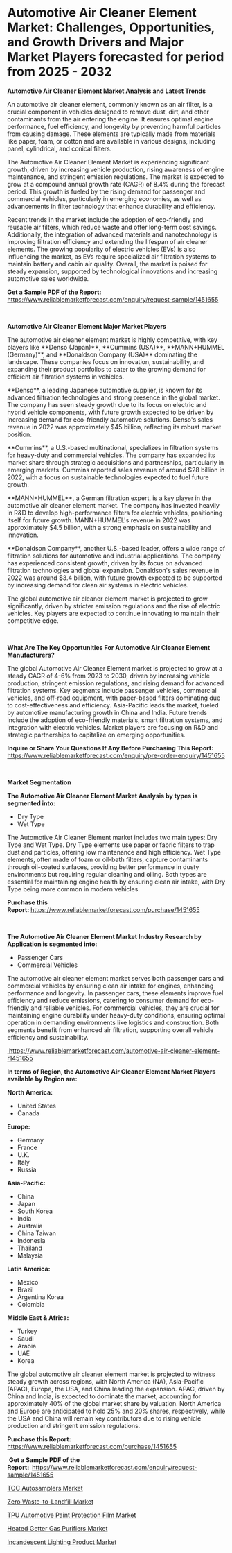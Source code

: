 <p><h1>Automotive Air Cleaner Element Market: Challenges, Opportunities, and Growth Drivers and Major Market Players forecasted for period from 2025 - 2032</h1></p><p><strong>Automotive Air Cleaner Element Market Analysis and Latest Trends</strong></p>
<p><p>An automotive air cleaner element, commonly known as an air filter, is a crucial component in vehicles designed to remove dust, dirt, and other contaminants from the air entering the engine. It ensures optimal engine performance, fuel efficiency, and longevity by preventing harmful particles from causing damage. These elements are typically made from materials like paper, foam, or cotton and are available in various designs, including panel, cylindrical, and conical filters.</p><p>The Automotive Air Cleaner Element Market is experiencing significant growth, driven by increasing vehicle production, rising awareness of engine maintenance, and stringent emission regulations. The market is expected to grow at a compound annual growth rate (CAGR) of 8.4% during the forecast period. This growth is fueled by the rising demand for passenger and commercial vehicles, particularly in emerging economies, as well as advancements in filter technology that enhance durability and efficiency.</p><p>Recent trends in the market include the adoption of eco-friendly and reusable air filters, which reduce waste and offer long-term cost savings. Additionally, the integration of advanced materials and nanotechnology is improving filtration efficiency and extending the lifespan of air cleaner elements. The growing popularity of electric vehicles (EVs) is also influencing the market, as EVs require specialized air filtration systems to maintain battery and cabin air quality. Overall, the market is poised for steady expansion, supported by technological innovations and increasing automotive sales worldwide.</p></p>
<p><strong>Get a Sample PDF of the Report:&nbsp;</strong> <a href="https://www.reliablemarketforecast.com/enquiry/request-sample/1451655?utm_campaign=1674&utm_medium=2&utm_source=Github&utm_content=ia&utm_term=23012025&utm_id=automotive-air-cleaner-element">https://www.reliablemarketforecast.com/enquiry/request-sample/1451655</a></p>
<p>&nbsp;</p>
<p><strong>Automotive Air Cleaner Element Major Market Players</strong></p>
<p><p>The automotive air cleaner element market is highly competitive, with key players like **Denso (Japan)**, **Cummins (USA)**, **MANN+HUMMEL (Germany)**, and **Donaldson Company (USA)** dominating the landscape. These companies focus on innovation, sustainability, and expanding their product portfolios to cater to the growing demand for efficient air filtration systems in vehicles.</p><p>**Denso**, a leading Japanese automotive supplier, is known for its advanced filtration technologies and strong presence in the global market. The company has seen steady growth due to its focus on electric and hybrid vehicle components, with future growth expected to be driven by increasing demand for eco-friendly automotive solutions. Denso's sales revenue in 2022 was approximately $45 billion, reflecting its robust market position.</p><p>**Cummins**, a U.S.-based multinational, specializes in filtration systems for heavy-duty and commercial vehicles. The company has expanded its market share through strategic acquisitions and partnerships, particularly in emerging markets. Cummins reported sales revenue of around $28 billion in 2022, with a focus on sustainable technologies expected to fuel future growth.</p><p>**MANN+HUMMEL**, a German filtration expert, is a key player in the automotive air cleaner element market. The company has invested heavily in R&D to develop high-performance filters for electric vehicles, positioning itself for future growth. MANN+HUMMEL's revenue in 2022 was approximately $4.5 billion, with a strong emphasis on sustainability and innovation.</p><p>**Donaldson Company**, another U.S.-based leader, offers a wide range of filtration solutions for automotive and industrial applications. The company has experienced consistent growth, driven by its focus on advanced filtration technologies and global expansion. Donaldson's sales revenue in 2022 was around $3.4 billion, with future growth expected to be supported by increasing demand for clean air systems in electric vehicles.</p><p>The global automotive air cleaner element market is projected to grow significantly, driven by stricter emission regulations and the rise of electric vehicles. Key players are expected to continue innovating to maintain their competitive edge.</p></p>
<p>&nbsp;</p>
<p><strong>What Are The Key Opportunities For Automotive Air Cleaner Element Manufacturers?</strong></p>
<p><p>The global Automotive Air Cleaner Element market is projected to grow at a steady CAGR of 4-6% from 2023 to 2030, driven by increasing vehicle production, stringent emission regulations, and rising demand for advanced filtration systems. Key segments include passenger vehicles, commercial vehicles, and off-road equipment, with paper-based filters dominating due to cost-effectiveness and efficiency. Asia-Pacific leads the market, fueled by automotive manufacturing growth in China and India. Future trends include the adoption of eco-friendly materials, smart filtration systems, and integration with electric vehicles. Market players are focusing on R&D and strategic partnerships to capitalize on emerging opportunities.</p></p>
<p><strong>Inquire or Share Your Questions If Any Before Purchasing This Report:</strong> <a href="https://www.reliablemarketforecast.com/enquiry/pre-order-enquiry/1451655?utm_campaign=1674&utm_medium=2&utm_source=Github&utm_content=ia&utm_term=23012025&utm_id=automotive-air-cleaner-element">https://www.reliablemarketforecast.com/enquiry/pre-order-enquiry/1451655</a></p>
<p>&nbsp;</p>
<p><strong>Market Segmentation</strong></p>
<p><strong>The Automotive Air Cleaner Element Market Analysis by types is segmented into:</strong></p>
<p><ul><li>Dry Type</li><li>Wet Type</li></ul></p>
<p><p>The Automotive Air Cleaner Element market includes two main types: Dry Type and Wet Type. Dry Type elements use paper or fabric filters to trap dust and particles, offering low maintenance and high efficiency. Wet Type elements, often made of foam or oil-bath filters, capture contaminants through oil-coated surfaces, providing better performance in dusty environments but requiring regular cleaning and oiling. Both types are essential for maintaining engine health by ensuring clean air intake, with Dry Type being more common in modern vehicles.</p></p>
<p><strong>Purchase this Report:&nbsp;</strong><a href="https://www.reliablemarketforecast.com/purchase/1451655?utm_campaign=1674&utm_medium=2&utm_source=Github&utm_content=ia&utm_term=23012025&utm_id=automotive-air-cleaner-element">https://www.reliablemarketforecast.com/purchase/1451655</a></p>
<p>&nbsp;</p>
<p><strong>The Automotive Air Cleaner Element Market Industry Research by Application is segmented into:</strong></p>
<p><ul><li>Passenger Cars</li><li>Commercial Vehicles</li></ul></p>
<p><p>The automotive air cleaner element market serves both passenger cars and commercial vehicles by ensuring clean air intake for engines, enhancing performance and longevity. In passenger cars, these elements improve fuel efficiency and reduce emissions, catering to consumer demand for eco-friendly and reliable vehicles. For commercial vehicles, they are crucial for maintaining engine durability under heavy-duty conditions, ensuring optimal operation in demanding environments like logistics and construction. Both segments benefit from enhanced air filtration, supporting overall vehicle efficiency and sustainability.</p></p>
<p><a href="https://www.reliablemarketforecast.com/automotive-air-cleaner-element-r1451655?utm_campaign=1674&utm_medium=2&utm_source=Github&utm_content=ia&utm_term=23012025&utm_id=automotive-air-cleaner-element">&nbsp;https://www.reliablemarketforecast.com/automotive-air-cleaner-element-r1451655</a></p>
<p><strong>In terms of Region, the Automotive Air Cleaner Element Market Players available by Region are:</strong></p>
<p>
    <p> <strong> North America: </strong>
        <ul>
            <li>United States</li>
            <li>Canada</li>
        </ul>
        </p> 
    <p> <strong> Europe: </strong>
        <ul>
            <li>Germany</li>
            <li>France</li>
            <li>U.K.</li>
            <li>Italy</li>
            <li>Russia</li>
        </ul>
        </p> 
    <p> <strong> Asia-Pacific: </strong>
        <ul>
            <li>China</li>
            <li>Japan</li>
            <li>South Korea</li>
            <li>India</li>
            <li>Australia</li>
            <li>China Taiwan</li>
            <li>Indonesia</li>
            <li>Thailand</li>
            <li>Malaysia</li>
        </ul>
        </p> 
    <p> <strong> Latin America: </strong>
        <ul>
            <li>Mexico</li>
            <li>Brazil</li>
            <li>Argentina Korea</li>
            <li>Colombia</li>
        </ul>
        </p> 
    <p> <strong> Middle East & Africa: </strong>
        <ul>
            <li>Turkey</li>
            <li>Saudi</li>
            <li>Arabia</li>
            <li>UAE</li>
            <li>Korea</li>
        </ul>
    </p>
    </p>
<p><p>The global automotive air cleaner element market is projected to witness steady growth across regions, with North America (NA), Asia-Pacific (APAC), Europe, the USA, and China leading the expansion. APAC, driven by China and India, is expected to dominate the market, accounting for approximately 40% of the global market share by valuation. North America and Europe are anticipated to hold 25% and 20% shares, respectively, while the USA and China will remain key contributors due to rising vehicle production and stringent emission regulations.</p></p>
<p><strong>Purchase this Report: </strong><a href="https://www.reliablemarketforecast.com/purchase/1451655?utm_campaign=1674&utm_medium=2&utm_source=Github&utm_content=ia&utm_term=23012025&utm_id=automotive-air-cleaner-element">https://www.reliablemarketforecast.com/purchase/1451655</a></p>
<p>&nbsp;<strong>Get a Sample PDF of the Report:&nbsp;&nbsp;</strong><a href="https://www.reliablemarketforecast.com/enquiry/request-sample/1451655?utm_campaign=1674&utm_medium=2&utm_source=Github&utm_content=ia&utm_term=23012025&utm_id=automotive-air-cleaner-element">https://www.reliablemarketforecast.com/enquiry/request-sample/1451655</a></p>
<p><strong></strong></p>
<p><p><a href="https://www.linkedin.com/pulse/toc-autosamplers-market-trends-prediction-ofthe-cagr128from-d3mfc?utm_campaign=1674&utm_medium=2&utm_source=Github&utm_content=ia&utm_term=23012025&utm_id=automotive-air-cleaner-element">TOC Autosamplers Market</a></p><p><a href="https://www.linkedin.com/pulse/detailed-zero-waste-to-landfill-market-report-projected-75-vrclc?utm_campaign=1674&utm_medium=2&utm_source=Github&utm_content=ia&utm_term=23012025&utm_id=automotive-air-cleaner-element">Zero Waste-to-Landfill Market</a></p><p><a href="https://www.linkedin.com/pulse/comprehensive-tpu-automotive-paint-protection-film-market-bcv1c?utm_campaign=1674&utm_medium=2&utm_source=Github&utm_content=ia&utm_term=23012025&utm_id=automotive-air-cleaner-element">TPU Automotive Paint Protection Film Market</a></p><p><a href="https://www.linkedin.com/pulse/heated-getter-gas-purifiers-market-research-report-shows-impressive-kmo2f?utm_campaign=1674&utm_medium=2&utm_source=Github&utm_content=ia&utm_term=23012025&utm_id=automotive-air-cleaner-element">Heated Getter Gas Purifiers Market</a></p><p><a href="https://www.linkedin.com/pulse/comprehensive-incandescent-lighting-product-market-report-projected-qe33f?utm_campaign=1674&utm_medium=2&utm_source=Github&utm_content=ia&utm_term=23012025&utm_id=automotive-air-cleaner-element">Incandescent Lighting Product Market</a></p></p>